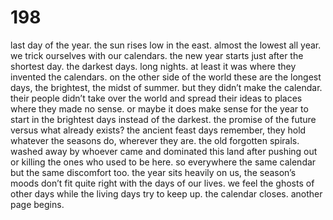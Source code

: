 # 198

last day of the year. the sun rises low in the east. almost the lowest all year. we trick ourselves with our calendars. the new year starts just after the shortest day. the darkest days. long nights. at least it was where they invented the calendars. on the other side of the world these are the longest days, the brightest, the midst of summer. but they didn’t make the calendar. their people didn’t take over the world and spread their ideas to places where they made no sense. or maybe it does make sense for the year to start in the brightest days instead of the darkest. the promise of the future versus what already exists? the ancient feast days remember, they hold whatever the seasons do, wherever they are. the old forgotten spirals. washed away by whoever came and dominated this land after pushing out or killing the ones who used to be here. so everywhere the same calendar but the same discomfort too. the year sits heavily on us, the season’s moods don’t fit quite right with the days of our lives. we feel the ghosts of other days while the living days try to keep up. the calendar closes. another page begins. 